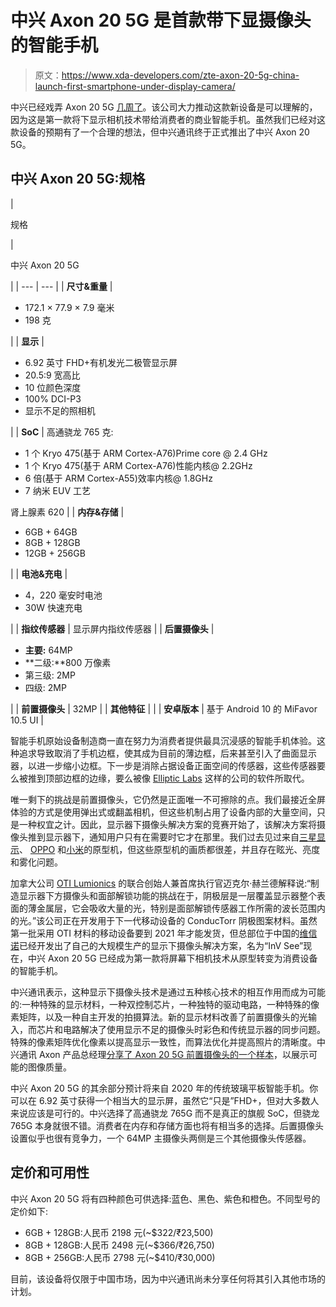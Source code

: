 # 中兴 Axon 20 5G 是首款带下显摄像头的智能手机

> 原文：<https://www.xda-developers.com/zte-axon-20-5g-china-launch-first-smartphone-under-display-camera/>

中兴已经戏弄 Axon 20 5G [几周了](https://www.xda-developers.com/zte-a20-5g-first-smartphone-under-screen-camera/)。该公司大力推动这款新设备是可以理解的，因为这是第一款将下显示相机技术带给消费者的商业智能手机。虽然我们已经对这款设备的预期有了一个合理的想法，但中兴通讯终于正式推出了中兴 Axon 20 5G。

## 中兴 Axon 20 5G:规格

| 

规格

 | 

中兴 Axon 20 5G

 |
| --- | --- |
| **尺寸&重量** | 

*   172.1 × 77.9 × 7.9 毫米
*   198 克

 |
| **显示** | 

*   6.92 英寸 FHD+有机发光二极管显示屏
*   20.5:9 宽高比
*   10 位颜色深度
*   100% DCI-P3
*   显示不足的照相机

 |
| **SoC** | 高通骁龙 765 克:

*   1 个 Kryo 475(基于 ARM Cortex-A76)Prime core @ 2.4 GHz
*   1 个 Kryo 475(基于 ARM Cortex-A76)性能内核@ 2.2GHz
*   6 倍(基于 ARM Cortex-A55)效率内核@ 1.8GHz
*   7 纳米 EUV 工艺

肾上腺素 620 |
| **内存&存储** | 

*   6GB + 64GB
*   8GB + 128GB
*   12GB + 256GB

 |
| **电池&充电** | 

*   4，220 毫安时电池
*   30W 快速充电

 |
| **指纹传感器** | 显示屏内指纹传感器 |
| **后置摄像头** | 

*   **主要:** 64MP
*   **二级:**800 万像素
*   第三级: 2MP
*   四级: 2MP

 |
| **前置摄像头** | 32MP |
| **其他特征** |  |
| **安卓版本** | 基于 Android 10 的 MiFavor 10.5 UI |

智能手机原始设备制造商一直在努力为消费者提供最具沉浸感的智能手机体验。这种追求导致取消了手机边框，使其成为目前的薄边框，后来甚至引入了曲面显示器，以进一步缩小边框。下一步是消除占据设备正面空间的传感器，这些传感器要么被推到顶部边框的边缘，要么被像 [Elliptic Labs](https://www.ellipticlabs.com/home/) 这样的公司的软件所取代。

唯一剩下的挑战是前置摄像头，它仍然是正面唯一不可擦除的点。我们最接近全屏体验的方式是使用弹出式或翻盖相机，但这些机制占用了设备内部的大量空间，只是一种权宜之计。因此，显示器下摄像头解决方案的竞赛开始了，该解决方案将摄像头推到显示器下，通知用户只有在需要时它才在那里。我们过去见过来自[三星显示](https://www.xda-developers.com/samsung-display-under-display-camera/)、 [OPPO](https://www.xda-developers.com/oppo-under-screen-camera-prototype/) 和[小米](https://www.xda-developers.com/xiaomi-under-screen-cameras-mass-production/)的原型机，但这些原型机的画质都很差，并且存在眩光、亮度和雾化问题。

加拿大公司 [OTI Lumionics](https://otilumionics.com/) 的联合创始人兼首席执行官迈克尔·赫兰德解释说:“制造显示器下方摄像头和面部解锁功能的挑战在于，阴极层是一层覆盖显示器整个表面的薄金属层，它会吸收大量的光，特别是面部解锁传感器工作所需的波长范围内的光。”该公司正在开发用于下一代移动设备的 ConducTorr 阴极图案材料。虽然第一批采用 OTI 材料的移动设备要到 2021 年才能发货，但总部位于中国的[维信诺](http://www.visionox.com/en/news/show-1341.html)已经开发出了自己的大规模生产的显示下摄像头解决方案，名为“InV See”现在，中兴 Axon 20 5G 已经成为第一款将屏幕下相机技术从原型转变为消费设备的智能手机。

中兴通讯表示，这种显示下摄像头技术是通过五种核心技术的相互作用而成为可能的:一种特殊的显示材料，一种双控制芯片，一种独特的驱动电路，一种特殊的像素矩阵，以及一种自主开发的拍摄算法。新的显示材料改善了前置摄像头的光输入，而芯片和电路解决了使用显示不足的摄像头时彩色和传统显示器的同步问题。特殊的像素矩阵优化像素以提高显示一致性，而算法优化并提高照片的清晰度。中兴通讯 Axon 产品总经理[分享了 Axon 20 5G 前置摄像头的一个样本](https://weibo.com/2063264115/Ji18otper)，以展示可能的图像质量。

中兴 Axon 20 5G 的其余部分预计将来自 2020 年的传统玻璃平板智能手机。你可以在 6.92 英寸获得一个相当大的显示屏，虽然它“只是”FHD+，但对大多数人来说应该是可行的。中兴选择了高通骁龙 765G 而不是真正的旗舰 SoC，但骁龙 765G 本身就很不错。消费者在内存和存储方面也将有相当多的选择。后置摄像头设置似乎也很有竞争力，一个 64MP 主摄像头两侧是三个其他摄像头传感器。

## 定价和可用性

中兴 Axon 20 5G 将有四种颜色可供选择:蓝色、黑色、紫色和橙色。不同型号的定价如下:

*   6GB + 128GB:人民币 2198 元(~$322/₹23,500)
*   8GB + 128GB:人民币 2498 元(~$366/₹26,750)
*   8GB + 256GB:人民币 2798 元(~$410/₹30,000)

目前，该设备将仅限于中国市场，因为中兴通讯尚未分享任何将其引入其他市场的计划。
